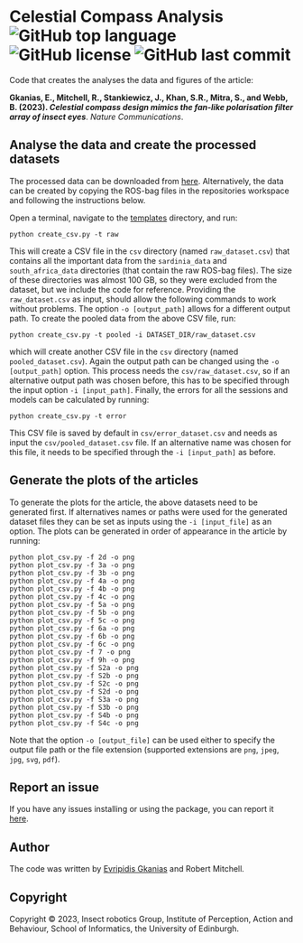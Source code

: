 # Celestial Compass Analysis ![GitHub top language](http://img.shields.io/github/languages/top/InsectRobotics/CelestialCompassAnalysis) ![GitHub license](http://img.shields.io/github/license/InsectRobotics/CelestialCompassAnalysis) ![GitHub last commit](http://img.shields.io/github/last-commit/InsectRobotics/CelestialCompassAnalysis)

Code that creates the analyses the data and figures of the article:

**Gkanias, E., Mitchell, R., Stankiewicz, J., Khan, S.R., Mitra, S., and Webb, B. (2023).
*Celestial compass design mimics the fan-like polarisation filter array of insect eyes***.
*Nature Communications*.


## Analyse the data and create the processed datasets

The processed data can be downloaded from [here](). Alternatively, the data can be created
by copying the ROS-bag files in the repositories workspace and following the instructions
below.

Open a terminal, navigate to the [templates](templates) directory, and run:
```commandline
python create_csv.py -t raw
```
This will create a CSV file in the ```csv``` directory (named ```raw_dataset.csv```) that
contains all the important data from the ```sardinia_data``` and ```south_africa_data```
directories (that contain the raw ROS-bag files). The size of these directories was almost 100 GB,
so they were excluded from the dataset, but we include the code for reference. Providing the
```raw_dataset.csv``` as input, should allow the following commands to work without problems.
The option ```-o [output_path]``` allows for a different output path.
To create the pooled data from the above CSV file, run:
```commandline
python create_csv.py -t pooled -i DATASET_DIR/raw_dataset.csv
```
which will create another CSV file in the ```csv``` directory (named ```pooled_dataset.csv```).
Again the output path can be changed using the ```-o [output_path]``` option. This process
needs the ```csv/raw_dataset.csv```, so if an alternative output path was chosen before,
this has to be specified through the input option ```-i [input_path]```. Finally, the errors
for all the sessions and models can be calculated by running:
```commandline
python create_csv.py -t error
```
This CSV file is saved by default in ```csv/error_dataset.csv``` and needs as input the
```csv/pooled_dataset.csv``` file. If an alternative name was chosen for this file, it needs
to be specified through the ```-i [input_path]``` as before.

## Generate the plots of the articles

To generate the plots for the article, the above datasets need to be generated first. If
alternatives names or paths were used for the generated dataset files they can be set as
inputs using the ```-i [input_file]``` as an option. The plots can be generated in order
of appearance in the article by running:
```commandline
python plot_csv.py -f 2d -o png
python plot_csv.py -f 3a -o png
python plot_csv.py -f 3b -o png
python plot_csv.py -f 4a -o png
python plot_csv.py -f 4b -o png
python plot_csv.py -f 4c -o png
python plot_csv.py -f 5a -o png
python plot_csv.py -f 5b -o png
python plot_csv.py -f 5c -o png
python plot_csv.py -f 6a -o png
python plot_csv.py -f 6b -o png
python plot_csv.py -f 6c -o png
python plot_csv.py -f 7 -o png
python plot_csv.py -f 9h -o png
python plot_csv.py -f S2a -o png
python plot_csv.py -f S2b -o png
python plot_csv.py -f S2c -o png
python plot_csv.py -f S2d -o png
python plot_csv.py -f S3a -o png
python plot_csv.py -f S3b -o png
python plot_csv.py -f S4b -o png
python plot_csv.py -f S4c -o png
```
Note that the option ```-o [output_file]``` can be used either to specify the output file path
or the file extension (supported extensions are ```png```, ```jpeg```, ```jpg```, ```svg```,
```pdf```).

## Report an issue

If you have any issues installing or using the package, you can report it
[here](https://github.com/InsectRobotics/CelestialCompassAnalysis/issues).

## Author

The code was written by [Evripidis Gkanias](https://evgkanias.github.io/) and Robert Mitchell.

## Copyright

Copyright &copy; 2023, Insect robotics Group, Institute of Perception,
Action and Behaviour, School of Informatics, the University of Edinburgh.
